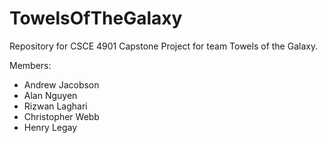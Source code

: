 # TowelsOfTheGalaxy

Repository for CSCE 4901 Capstone Project for team Towels of the Galaxy.

Members:
- Andrew Jacobson
- Alan Nguyen
- Rizwan Laghari
- Christopher Webb
- Henry Legay
